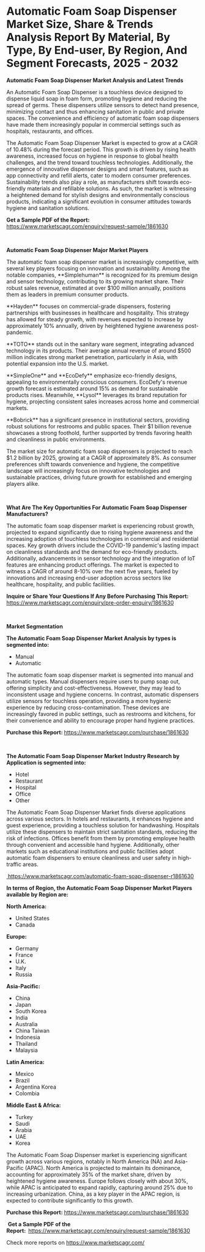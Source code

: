 <p><h1>Automatic Foam Soap Dispenser Market Size, Share & Trends Analysis Report By Material, By Type, By End-user, By Region, And Segment Forecasts, 2025 - 2032</h1></p><p><strong>Automatic Foam Soap Dispenser Market Analysis and Latest Trends</strong></p>
<p><p>An Automatic Foam Soap Dispenser is a touchless device designed to dispense liquid soap in foam form, promoting hygiene and reducing the spread of germs. These dispensers utilize sensors to detect hand presence, minimizing contact and thus enhancing sanitation in public and private spaces. The convenience and efficiency of automatic foam soap dispensers have made them increasingly popular in commercial settings such as hospitals, restaurants, and offices.</p><p>The Automatic Foam Soap Dispenser Market is expected to grow at a CAGR of 10.48% during the forecast period. This growth is driven by rising health awareness, increased focus on hygiene in response to global health challenges, and the trend toward touchless technologies. Additionally, the emergence of innovative dispenser designs and smart features, such as app connectivity and refill alerts, cater to modern consumer preferences. Sustainability trends also play a role, as manufacturers shift towards eco-friendly materials and refillable solutions. As such, the market is witnessing a heightened demand for stylish designs and environmentally conscious products, indicating a significant evolution in consumer attitudes towards hygiene and sanitation solutions.</p></p>
<p><strong>Get a Sample PDF of the Report:&nbsp;</strong> <a href="https://www.marketscagr.com/enquiry/request-sample/1861630?utm_campaign=1126&utm_medium=2&utm_source=Github&utm_content=ia&utm_term=16022025&utm_id=automatic-foam-soap-dispenser">https://www.marketscagr.com/enquiry/request-sample/1861630</a></p>
<p>&nbsp;</p>
<p><strong>Automatic Foam Soap Dispenser Major Market Players</strong></p>
<p><p>The automatic foam soap dispenser market is increasingly competitive, with several key players focusing on innovation and sustainability. Among the notable companies, **Simplehuman** is recognized for its premium design and sensor technology, contributing to its growing market share. Their robust sales revenue, estimated at over $100 million annually, positions them as leaders in premium consumer products.</p><p>**Hayden** focuses on commercial-grade dispensers, fostering partnerships with businesses in healthcare and hospitality. This strategy has allowed for steady growth, with revenues expected to increase by approximately 10% annually, driven by heightened hygiene awareness post-pandemic.</p><p>**TOTO** stands out in the sanitary ware segment, integrating advanced technology in its products. Their average annual revenue of around $500 million indicates strong market penetration, particularly in Asia, with potential expansion into the U.S. market.</p><p>**SimpleOne** and **EcoDefy** emphasize eco-friendly designs, appealing to environmentally conscious consumers. EcoDefy's revenue growth forecast is estimated around 15% as demand for sustainable products rises. Meanwhile, **Lysol** leverages its brand reputation for hygiene, projecting consistent sales increases across home and commercial markets.</p><p>**Bobrick** has a significant presence in institutional sectors, providing robust solutions for restrooms and public spaces. Their $1 billion revenue showcases a strong foothold, further supported by trends favoring health and cleanliness in public environments.</p><p>The market size for automatic foam soap dispensers is projected to reach $1.2 billion by 2025, growing at a CAGR of approximately 8%. As consumer preferences shift towards convenience and hygiene, the competitive landscape will increasingly focus on innovative technologies and sustainable practices, driving future growth for established and emerging players alike.</p></p>
<p>&nbsp;</p>
<p><strong>What Are The Key Opportunities For Automatic Foam Soap Dispenser Manufacturers?</strong></p>
<p><p>The automatic foam soap dispenser market is experiencing robust growth, projected to expand significantly due to rising hygiene awareness and the increasing adoption of touchless technologies in commercial and residential spaces. Key growth drivers include the COVID-19 pandemic's lasting impact on cleanliness standards and the demand for eco-friendly products. Additionally, advancements in sensor technology and the integration of IoT features are enhancing product offerings. The market is expected to witness a CAGR of around 8-10% over the next five years, fueled by innovations and increasing end-user adoption across sectors like healthcare, hospitality, and public facilities.</p></p>
<p><strong>Inquire or Share Your Questions If Any Before Purchasing This Report:</strong> <a href="https://www.marketscagr.com/enquiry/pre-order-enquiry/1861630?utm_campaign=1126&utm_medium=2&utm_source=Github&utm_content=ia&utm_term=16022025&utm_id=automatic-foam-soap-dispenser">https://www.marketscagr.com/enquiry/pre-order-enquiry/1861630</a></p>
<p>&nbsp;</p>
<p><strong>Market Segmentation</strong></p>
<p><strong>The Automatic Foam Soap Dispenser Market Analysis by types is segmented into:</strong></p>
<p><ul><li>Manual</li><li>Automatic</li></ul></p>
<p><p>The automatic foam soap dispenser market is segmented into manual and automatic types. Manual dispensers require users to pump soap out, offering simplicity and cost-effectiveness. However, they may lead to inconsistent usage and hygiene concerns. In contrast, automatic dispensers utilize sensors for touchless operation, providing a more hygienic experience by reducing cross-contamination. These devices are increasingly favored in public settings, such as restrooms and kitchens, for their convenience and ability to encourage proper hand hygiene practices.</p></p>
<p><strong>Purchase this Report:&nbsp;</strong><a href="https://www.marketscagr.com/purchase/1861630?utm_campaign=1126&utm_medium=2&utm_source=Github&utm_content=ia&utm_term=16022025&utm_id=automatic-foam-soap-dispenser">https://www.marketscagr.com/purchase/1861630</a></p>
<p>&nbsp;</p>
<p><strong>The Automatic Foam Soap Dispenser Market Industry Research by Application is segmented into:</strong></p>
<p><ul><li>Hotel</li><li>Restaurant</li><li>Hospital</li><li>Office</li><li>Other</li></ul></p>
<p><p>The Automatic Foam Soap Dispenser Market finds diverse applications across various sectors. In hotels and restaurants, it enhances hygiene and guest experience, providing a touchless solution for handwashing. Hospitals utilize these dispensers to maintain strict sanitation standards, reducing the risk of infections. Offices benefit from them by promoting employee health through convenient and accessible hand hygiene. Additionally, other markets such as educational institutions and public facilities adopt automatic foam dispensers to ensure cleanliness and user safety in high-traffic areas.</p></p>
<p><a href="https://www.marketscagr.com/automatic-foam-soap-dispenser-r1861630?utm_campaign=1126&utm_medium=2&utm_source=Github&utm_content=ia&utm_term=16022025&utm_id=automatic-foam-soap-dispenser">&nbsp;https://www.marketscagr.com/automatic-foam-soap-dispenser-r1861630</a></p>
<p><strong>In terms of Region, the Automatic Foam Soap Dispenser Market Players available by Region are:</strong></p>
<p>
    <p> <strong> North America: </strong>
        <ul>
            <li>United States</li>
            <li>Canada</li>
        </ul>
        </p> 
    <p> <strong> Europe: </strong>
        <ul>
            <li>Germany</li>
            <li>France</li>
            <li>U.K.</li>
            <li>Italy</li>
            <li>Russia</li>
        </ul>
        </p> 
    <p> <strong> Asia-Pacific: </strong>
        <ul>
            <li>China</li>
            <li>Japan</li>
            <li>South Korea</li>
            <li>India</li>
            <li>Australia</li>
            <li>China Taiwan</li>
            <li>Indonesia</li>
            <li>Thailand</li>
            <li>Malaysia</li>
        </ul>
        </p> 
    <p> <strong> Latin America: </strong>
        <ul>
            <li>Mexico</li>
            <li>Brazil</li>
            <li>Argentina Korea</li>
            <li>Colombia</li>
        </ul>
        </p> 
    <p> <strong> Middle East & Africa: </strong>
        <ul>
            <li>Turkey</li>
            <li>Saudi</li>
            <li>Arabia</li>
            <li>UAE</li>
            <li>Korea</li>
        </ul>
    </p>
    </p>
<p><p>The Automatic Foam Soap Dispenser market is experiencing significant growth across various regions, notably in North America (NA) and Asia-Pacific (APAC). North America is projected to maintain its dominance, accounting for approximately 35% of the market share, driven by heightened hygiene awareness. Europe follows closely with about 30%, while APAC is anticipated to expand rapidly, capturing around 25% due to increasing urbanization. China, as a key player in the APAC region, is expected to contribute significantly to this growth.</p></p>
<p><strong>Purchase this Report: </strong><a href="https://www.marketscagr.com/purchase/1861630?utm_campaign=1126&utm_medium=2&utm_source=Github&utm_content=ia&utm_term=16022025&utm_id=automatic-foam-soap-dispenser">https://www.marketscagr.com/purchase/1861630</a></p>
<p>&nbsp;<strong>Get a Sample PDF of the Report:&nbsp;&nbsp;</strong><a href="https://www.marketscagr.com/enquiry/request-sample/1861630?utm_campaign=1126&utm_medium=2&utm_source=Github&utm_content=ia&utm_term=16022025&utm_id=automatic-foam-soap-dispenser">https://www.marketscagr.com/enquiry/request-sample/1861630</a></p>
<p><strong></strong></p>
<p>Check more reports on <a href="https://www.marketscagr.com/?utm_campaign=1126&utm_medium=2&utm_source=Github&utm_content=ia&utm_term=16022025&utm_id=automatic-foam-soap-dispenser">https://www.marketscagr.com/</a></p>